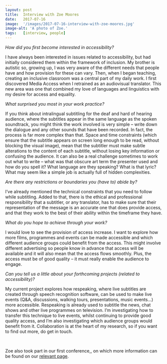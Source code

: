 ```yaml
---
layout: post
title:  Interview with Zoe Moores
date:   2017-07-16
image:  '/images/2017-07-16-interview-with-zoe-moores.jpg'
image-alt: 'A photo of Zoe.'
tags:   [interview, people]
---
```


*How did you first become interested in accessibility?*

I have always been interested in issues related to accessibility, but had initially considered them within the framework of inclusion. My brother is autistic so, growing up, I was very aware of the different needs that people have and how provision for these can vary. Then, when I began teaching, creating an inclusive classroom was a central part of my daily work. I first discovered Media Access when I retrained as an audiovisual translator. This new area was one that combined my love of languages and linguistics with my desire for access and equality.

*What surprised you most in your work practice?*

If you think about intralingual subtitling for the deaf and hard of hearing audience, where the subtitles appear in the same language as the spoken soundtrack, you might think the work involved is very simple – write down the dialogue and any other sounds that have been recorded. In fact, the process is far more complex than that. Space and time constraints (which ensure that the subtitle appears on screen long enough to be read, without blocking the visual image), mean that the subtitler must make subtle alterations to the content of each subtitle, without losing key information or confusing the audience. It can also be a real challenge sometimes to work out what to write – what was that obscure art term the presenter used and how do you spell it? What language are they speaking? What is that lyric? What may seem like a simple job is actually full of hidden complexities.

*Are there any restrictions or boundaries you (have to) abide by?*

I’ve already mentioned the technical constraints that you need to follow while subtitling. Added to that, there is the ethical and professional responsibility that a subtitler, or any translator, has to make sure that their representation of the message is an accurate one that does provide access, and that they work to the best of their ability within the timeframe they have.

*What do you hope to achieve through your work?*

I would love to see the provision of access increase. I want to explore how more films, programmes and events can be made accessible and which different audience groups could benefit from the access. This might involve different advertising so people know in advance that access will be available and it will also mean that the access flows smoothly. Plus, the access must be of good quality – it must really enable the audience to engage.

*Can you tell us a little about your forthcoming projects (related to accessibility)?*

My current project explores how respeaking, where live subtitles are created through speech recognition software, can be used to make live events (Q&A, discussions, walking tours, presentations, music events…) more accessible. Respeaking is already used to subtitle the news, chat shows and other live programmes on television. I’m investigating how to transfer this technique to live events, whilst continuing to provide good quality access, and I’m also investigating which audience groups would benefit from it. Collaboration is at the heart of my research, so if you want to find out more, do get in touch.

<br>

Zoe also took part in our first conference,, on which more information can be found on our [relevant page](conference-on-accessibility-in-film-television-and-interactive-media).
